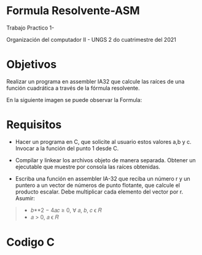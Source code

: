 # Formula Resolvente-ASM
Trabajo Practico 1- 

Organización del computador II - UNGS 2
do cuatrimestre del 2021

# Objetivos
 Realizar un programa en assembler IA32 que calcule las raíces de una función cuadrática a través de la fórmula resolvente.



En la siguiente imagen se puede observar la Formula:


# Requisitos

 
-  Hacer un programa en C, que solicite al usuario estos valores a,b y c. Invocar a la
función del punto 1 desde C.

-  Compilar y linkear los archivos objeto de manera separada. Obtener un ejecutable que
muestre por consola las raíces obtenidas.


-  Escriba una función en assembler IA-32 que reciba un número r y un puntero a un
vector de números de punto flotante, que calcule el producto escalar. Debe multiplicar
cada elemento del vector por r.
      Asumir:
            
> - 𝑏**2 − 4𝑎𝑐 ≥ 0, ∀ 𝑎, 𝑏, 𝑐 ϵ 𝑅
> - 𝑎 > 0, 𝑎 ϵ 𝑅




# Codigo C
